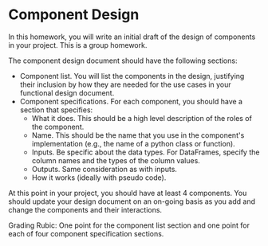 # Component Design
In this homework, you will write an initial draft of the design of components in your project. This is a group homework.

The component design document should have the following sections:
- Component list. You will list the components in the design, justifying their inclusion by how they are needed for the use cases in your functional design document.
- Component specifications. For each component, you should have a section that specifies:
  - What it does. This should be a high level description of the roles of the component.
  - Name. This should be the name that you use in the component's implementation (e.g., the name of a python class or function).
  - Inputs. Be specific about the data types. For DataFrames, specify the column names and the types of the column values.
  - Outputs. Same consideration as with inputs.
  - How it works (ideally with pseudo code).

At this point in your project, you should have at least 4 components. You should update your design document on an on-going basis as you add and change the components and their interactions.

Grading Rubic: One point for the component list section and one point for each of four component specification sections.
